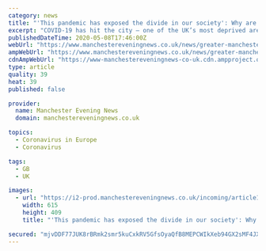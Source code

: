 ```yaml
---
category: news
title: "'This pandemic has exposed the divide in our society': Why are more people dying from coronavirus in Salford than anywhere else outside London?"
excerpt: "COVID-19 has hit the city – one of the UK’s most deprived areas – harder than anywhere else outside the capital"
publishedDateTime: 2020-05-08T17:46:00Z
webUrl: "https://www.manchestereveningnews.co.uk/news/greater-manchester-news/this-pandemic-exposed-divide-society-18207730"
ampWebUrl: "https://www.manchestereveningnews.co.uk/news/greater-manchester-news/this-pandemic-exposed-divide-society-18207730.amp"
cdnAmpWebUrl: "https://www-manchestereveningnews-co-uk.cdn.ampproject.org/c/s/www.manchestereveningnews.co.uk/news/greater-manchester-news/this-pandemic-exposed-divide-society-18207730.amp"
type: article
quality: 39
heat: 39
published: false

provider:
  name: Manchester Evening News
  domain: manchestereveningnews.co.uk

topics:
  - Coronavirus in Europe
  - Coronavirus

tags:
  - GB
  - UK

images:
  - url: "https://i2-prod.manchestereveningnews.co.uk/incoming/article18219867.ece/ALTERNATES/s615/1_Salford-Shopping-Precinct-PPE.jpg"
    width: 615
    height: 409
    title: "'This pandemic has exposed the divide in our society': Why are more people dying from coronavirus in Salford than anywhere else outside London?"

secured: "mjvDDF77JUK8rBRmk2smr5kuCxkRV5GfsOyaQfB8MEPCWIkXeb94GX2sMF4JX1QiRBxVfYOnepgMIDQQuo1A98g9N5MmHTkZ3KNrr4pqu8FlbWRJ8ENDija8GJrwupA21WQkfkClX/v31z6b1pkwCJe5qUhP1silcYby4S3JmoLa5lEZflEkU1Of/6v3Jf+LW+4MKAWdJe4DkmlAxWbbkETNBu8lFXHoTsC1C2W5BD7RsbL9JufFne2hdz8bsBde5FDG08bRptaikPK5yLHRqFrpR2EYzuSRJ0FTOVRZw7D+jNpBu1sCklyZNE8BoELJ;TA0Yu7X7RE8XNA6ccwd/3g=="
---
```


